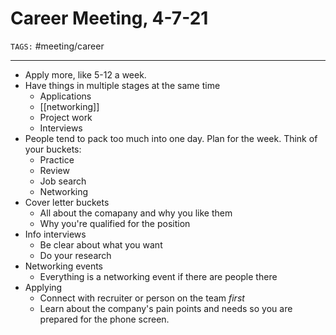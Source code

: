 # Career Meeting, 4-7-21
`TAGS:` #meeting/career

---
- Apply more, like 5-12 a week. 
- Have things in multiple stages at the same time
	- Applications
	- [[networking]]
	- Project work
	- Interviews
- People tend to pack too much into one day. Plan for the week. Think of your buckets: 
	- Practice
	- Review
	- Job search
	- Networking
- Cover letter buckets
	- All about the comapany and why you like them
	- Why you're qualified for the position
- Info interviews
	- Be clear about what you want
	- Do your research
- Networking events
	- Everything is a networking event if there are people there
- Applying
	- Connect with recruiter or person on the team *first*
	- Learn about the company's pain points and needs so you are prepared for the phone screen. 